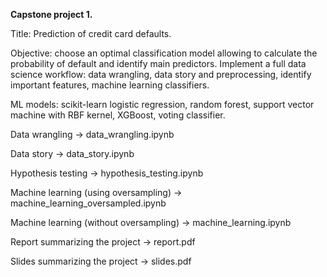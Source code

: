 **Capstone project 1.**

Title: Prediction of credit card defaults.

Objective: choose an optimal classification model allowing to calculate the probability of default and identify main predictors. Implement a full data science workflow: data wrangling, data story and preprocessing, identify important features, machine learning classifiers.

ML models: scikit-learn logistic regression, random forest, support vector machine with RBF kernel, XGBoost, voting classifier.

Data wrangling -> data_wrangling.ipynb

Data story -> data_story.ipynb

Hypothesis testing -> hypothesis_testing.ipynb

Machine learning (using oversampling) -> machine_learning_oversampled.ipynb

Machine learning (without oversampling) -> machine_learning.ipynb

Report summarizing the project -> report.pdf

Slides summarizing the project -> slides.pdf
